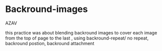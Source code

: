 # Backround-images
AZAV

this practice was about blending backround images to cover each image from the top of page to the last , using
backround-repeat/ no repeat, backround postion, backround attachment 
